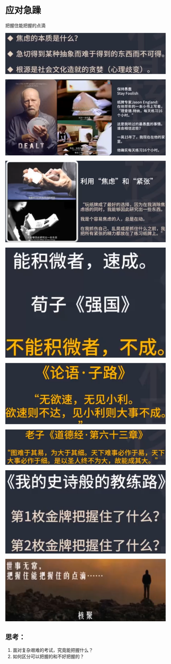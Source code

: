 # 应对急躁

把握住能把握的点滴

![image-20220514204520896](resources/image-20220514204520896.png)



![image-20220514204650744](resources/image-20220514204650744.png)

![image-20220514204800839](resources/image-20220514204800839.png)



![image-20220514204949614](resources/image-20220514204949614.png)



![image-20220514205135231](resources/image-20220514205135231.png)



![image-20220514205308894](resources/image-20220514205308894.png)



![image-20220514205445126](resources/image-20220514205445126.png)



![image-20220514205616455](resources/image-20220514205616455.png)



## 思考：

1. 面对复杂艰难的考试，究竟能把握什么？
2. 如何区分可以把握的和不好把握的？



